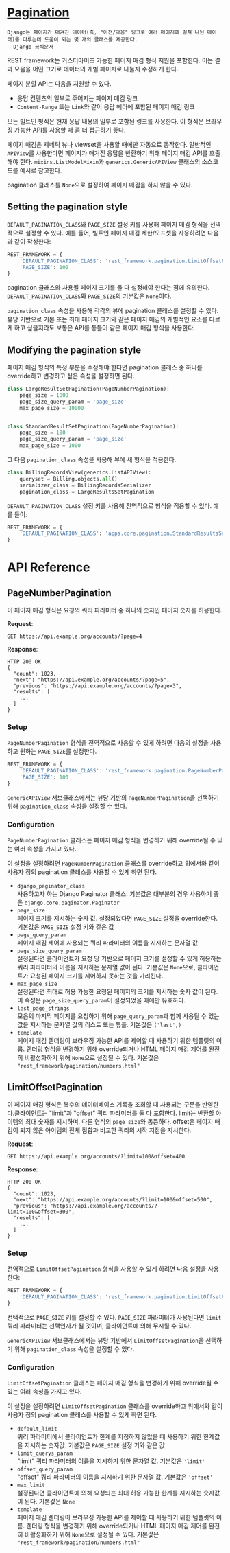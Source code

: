 # [Pagination](https://www.django-rest-framework.org/api-guide/pagination/)
```
Django는 페이지가 매겨진 데이터(즉, "이전/다음" 링크로 여러 페이지에 걸쳐 나뉜 데이터)를 다루는데 도움이 되는 몇 개의 클래스를 제공한다.
- Django 공식문서
```

REST framework는 커스터마이즈 가능한 페이지 매김 형식 지원을 포함한다. 이는 결과 모음을 어떤 크기로 데이터의 개별 페이지로 나눌지 수정하게 한다.

페이지 분할 API는 다음을 지원할 수 있다.

- 응답 컨텐츠의 일부로 주어지는 페이지 매김 링크
- `Content-Range` 또는 `Link`와 같이 응답 헤더에 포함된 페이지 매김 링크

모든 빌트인 형식은 현재 응답 내용의 일부로 포함된 링크를 사용한다. 이 형식은 브라우징 가능한 API를 사용할 때 좀 더 접근하기 좋다.

페이지 매김은 제네릭 뷰나 viewset을 사용할 때에만 자동으로 동작한다. 일반적인 `APIView`를 사용한다면 페이지가 매겨진 응답을 반환하기 위해 페이지 매김 API를 호출해야 한다. `mixins.ListModelMixin`과 `generics.GenericAPIView` 클래스의 소스코드를 예시로 참고한다.

pagination 클래스를 `None`으로 설정하여 페이지 매김을 하지 않을 수 있다.

## Setting the pagination style
`DEFAULT_PAGINATION_CLASS`와 `PAGE_SIZE` 설정 키를 사용해 페이지 매김 형식을 전역적으로 설정할 수 있다. 예를 들어, 빌트인 페이지 매김 제한/오프셋을 사용하려면 다음과 같이 작성한다:

```python
REST_FRAMEWORK = {
    'DEFAULT_PAGINATION_CLASS': 'rest_framework.pagination.LimitOffsetPagination',
    'PAGE_SIZE': 100
}
```

pagination 클래스와 사용될 페이지 크기를 둘 다 설정해야 한다는 점에 유의한다. `DEFAULT_PAGINATION_CLASS`와 `PAGE_SIZE`의 기본값은 `None`이다.

`pagination_class` 속성을 사용해 각각의 뷰에 pagination 클래스를 설정할 수 있다. 뷰당 기반으로 기본 또는 최대 페이지 크기와 같은 페이지 매김의 개별적인 요소를 다르게 하고 싶을지라도 보통은 API를 통틀어 같은 페이지 매김 형식을 사용한다.

## Modifying the pagination style
페이지 매김 형식의 특정 부분을 수정해야 한다면 pagination 클래스 중 하나를 override하고 변경하고 싶은 속성을 설정하면 된다.

```python
class LargeResultSetPagination(PageNumberPagination):
    page_size = 1000
    page_size_query_param = 'page_size'
    max_page_size = 10000


class StandardResultSetPagination(PageNumberPagination):
    page_size = 100
    page_size_query_param = 'page_size'
    max_page_size = 1000
```

그 다음 `pagination_class` 속성을 사용해 뷰에 새 형식을 적용한다.

```python
class BillingRecordsView(generics.ListAPIView):
    queryset = Billing.objects.all()
    serializer_class = BillingRecordsSerializer
    pagination_class = LargeResultsSetPagination
```

`DEFAULT_PAGINATION_CLASS` 설정 키를 사용해 전역적으로 형식을 적용할 수 있다. 예를 들어:

```python
REST_FRAMEWORK = {
    'DEFAULT_PAGINATION_CLASS': 'apps.core.pagination.StandardResultsSetPagination'
}
```

# API Reference
## PageNumberPagination
이 페이지 매김 형식은 요청의 쿼리 파라미터 중 하나의 숫자인 페이지 숫자를 허용한다.

**Request**:

```
GET https://api.example.org/accounts/?page=4
```

**Response**:

```
HTTP 200 OK
{
  "count": 1023,
  "next": "https://api.example.org/accounts/?page=5",
  "previous": "https://api.example.org/accounts/?page=3",
  "results": [
    ...
  ]
}
```

### Setup
`PageNumberPagination` 형식을 전역적으로 사용할 수 있게 하려면 다음의 설정을 사용하고 원하는 `PAGE_SIZE`를 설정한다.

```python
REST_FRAMEWORK = {
    'DEFAULT_PAGINATION_CLASS': 'rest_framework.pagination.PageNumberPagination',
    'PAGE_SIZE': 100
}
```

`GenericAPIView` 서브클래스에서는 뷰당 기반의 `PageNumberPagination`을 선택하기 위해 `pagination_class` 속성을 설정할 수 있다.

### Configuration
`PageNumberPagination` 클래스는 페이지 매김 형식을 변경하기 위해 override될 수 있는 여러 속성을 가지고 있다.

이 설정을 설정하려면 `PageNumberPagination` 클래스를 override하고 위에서와 같이 사용자 정의 pagination 클래스를 사용할 수 있게 하면 된다.

- `django_paginator_class`<br>
  사용하고자 하는 Django Paginator 클래스. 기본값은 대부분의 경우 사용하기 좋은 `django.core.paginator.Paginator`
- `page_size`<br>
  페이지 크기를 지시하는 숫자 값. 설정되었다면 `PAGE_SIZE` 설정을 override한다. 기본값은 `PAGE_SIZE` 설정 키와 같은 값
- `page_query_param`<br>
  페이지 매김 제어에 사용되는 쿼리 파라미터의 이름을 지시하는 문자열 값
- `page_size_query_param`<br>
  설정된다면 클라이언트가 요청 당 기반으로 페이지 크기를 설정할 수 있게 허용하는 쿼리 파라미터의 이름을 지시하는 문자열 값이 된다. 기본값은 `None`으로, 클라이언트가 요청된 페이지 크기를 제어하지 못하는 것을 가리킨다.
- `max_page_size`<br>
  설정된다면 최대로 허용 가능한 요청된 페이지의 크기를 지시하는 숫자 값이 된다. 이 속성은 `page_size_query_param`이 설정되었을 때에만 유효하다.
- `last_page_strings`<br>
  모음의 마지막 페이지를 요청하기 위해 `page_query_param`과 함께 사용될 수 있는 값을 지시하는 문자열 값의 리스트 또는 튜플. 기본값은 `('last',)`
- `template`<br>
  페이지 매김 렌더링이 브라우징 가능한 API를 제어할 때 사용하기 위한 템플릿의 이름. 렌더링 형식을 변경하기 위해 override되거나 HTML 페이지 매김 제어를 완전히 비활성화하기 위해 `None`으로 설정될 수 있다. 기본값은 `"rest_framework/pagination/numbers.html"`

## LimitOffsetPagination
이 페이지 매김 형식은 복수의 데이터베이스 기록을 조회할 때 사용되는 구문을 반영한다.클라이언트는 "limit"과 "offset" 쿼리 파라미터를 둘 다 포함한다. limit는 반환할 아이템의 최대 숫자를 지시하며, 다른 형식의 `page_size`와 동등하다. offset은 페이지 매김이 되지 않은 아이템의 전체 집합과 비교한 쿼리의 시작 지점을 지시한다.

**Request**:
```
GET https://api.example.org/accounts/?limit=100&offset=400
```

**Response**:
```
HTTP 200 OK
{
  "count": 1023,
  "next": "https://api.example.org/accounts/?limit=100&offset=500",
  "previous": "https://api.example.org/accounts/?limit=100&offset=300",
  "results": [
    ...
  ]
}
```

### Setup
전역적으로 `LimitOffsetPagination` 형식을 사용할 수 있게 하려면 다음 설정을 사용한다:

```python
REST_FRAMEWORK = {
    'DEFAULT_PAGINATION_CLASS': 'rest_framework.pagination.LimitOffsetPagination'
}
```

선택적으로 `PAGE_SIZE` 키를 설정할 수 있다. `PAGE_SIZE` 파라미터가 사용된다면 `limit` 쿼리 파라미터는 선택인자가 될 것이며, 클라이언트에 의해 무시될 수 있다.

`GenericAPIView` 서브클래스에서는 뷰당 기반에서 `LimitOffsetPagination`을 선택하기 위해 `pagination_class` 속성을 설정할 수 있다.

### Configuration
`LimitOffsetPagination` 클래스는 페이지 매김 형식을 변경하기 위해 override될 수 있는 여러 속성을 가지고 있다.

이 설정을 설정하려면 `LimitOffsetPagination` 클래스를 override하고 위에서와 같이 사용자 정의 pagination 클래스를 사용할 수 있게 하면 된다.

- `default_limit`<br>
  쿼리 파라미터에서 클라이언트가 한계를 지정하지 않았을 때 사용하기 위한 한계값을 지시하는 숫자값. 기본값은 `PAGE_SIZE` 설정 키와 같은 값
- `limit_querys_param`<br>
  "limit" 쿼리 파라미터의 이름을 지시하기 위한 문자열 값. 기본값은 `'limit'`
- `offset_query_param`<br>
  "offset" 쿼리 파라미터의 이름을 지시하기 위한 문자열 값. 기본값은 `'offset'`
- `max_limit`<br>
  설정된다면 클라이언트에 의해 요청되는 최대 허용 가능한 한계를 지시하는 숫자값이 된다. 기본값은 `None`
- `template`<br>
  페이지 매김 렌더링이 브라우징 가능한 API를 제어할 때 사용하기 위한 템플릿의 이름. 렌더링 형식을 변경하기 위해 override되거나 HTML 페이지 매김 제어를 완전히 비활성화하기 위해 `None`으로 설정될 수 있다. 기본값은 `"rest_framework/pagination/numbers.html"`